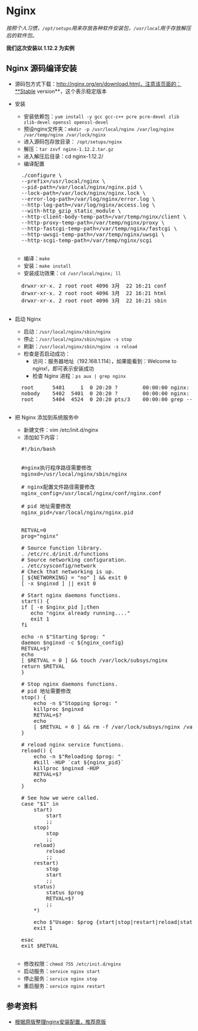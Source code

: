 # Nginx

*按照个人习惯，`/opt/setups`用来存放各种软件安装包，`/usr/local`用于存放解压后的软件包。*

**我们这次安装以 1.12.2 为实例**


## Nginx 源码编译安装

- 源码包方式下载：http://nginx.org/en/download.html，注意该页面的：**Stable version**，这个表示稳定版本

- 安装
	- 安装依赖包：`yum install -y gcc gcc-c++ pcre pcre-devel zlib zlib-devel openssl openssl-devel`
	- 预设nginx文件夹：`mkdir -p /usr/local/nginx /var/log/nginx /var/temp/nginx /var/lock/nginx`
	- 进入源码包存放目录： `/opt/setups/nginx`
	- 解压：`tar zxvf nginx-1.12.2.tar.gz`
	- 进入解压后目录：cd nginx-1.12.2/
	- 编译配置
	<pre>
	./configure \
	--prefix=/usr/local/nginx \
	--pid-path=/var/local/nginx/nginx.pid \
	--lock-path=/var/lock/nginx/nginx.lock \
	--error-log-path=/var/log/nginx/error.log \
	--http-log-path=/var/log/nginx/access.log \
	--with-http_gzip_static_module \
	--http-client-body-temp-path=/var/temp/nginx/client \
	--http-proxy-temp-path=/var/temp/nginx/proxy \
	--http-fastcgi-temp-path=/var/temp/nginx/fastcgi \
	--http-uwsgi-temp-path=/var/temp/nginx/uwsgi \
	--http-scgi-temp-path=/var/temp/nginx/scgi
	</pre>
	- 编译：`make`
	- 安装：`make install`
	- 安装成功效果：`cd /usr/local/nginx; ll`
	<pre>
	drwxr-xr-x. 2 root root 4096 3月  22 16:21 conf
	drwxr-xr-x. 2 root root 4096 3月  22 16:21 html
	drwxr-xr-x. 2 root root 4096 3月  22 16:21 sbin
	</pre>

- 启动 Nginx

	- 启动：`/usr/local/nginx/sbin/nginx`
	- 停止：`/usr/local/nginx/sbin/nginx -s stop`
	- 刷新：`/usr/local/nginx/sbin/nginx -s reload`
	- 检查是否启动成功：
		- 访问：服务器地址（192.168.1.114），如果能看到：Welcome to nginx!，即可表示安装成功
		- 检查 Nginx 进程：`ps aux | grep nginx`
	<pre>
	root      5401     1  0 20:20 ?        00:00:00 nginx: master process /usr/local/nginx/sbin/nginx
	nobody    5402  5401  0 20:20 ?        00:00:00 nginx: worker process
	root      5404  4524  0 20:20 pts/3    00:00:00 grep --color=auto nginx
	</pre>

- 把 Nginx 添加到系统服务中
	- 新建文件：vim /etc/init.d/nginx
	- 添加如下内容：
	<pre>
	#!/bin/bash


	#nginx执行程序路径需要修改
	nginxd=/usr/local/nginx/sbin/nginx
	
	# nginx配置文件路径需要修改
	nginx_config=/usr/local/nginx/conf/nginx.conf
	
	# pid 地址需要修改
	nginx_pid=/var/local/nginx/nginx.pid
	
	
	RETVAL=0
	prog="nginx"
	
	# Source function library.
	. /etc/rc.d/init.d/functions
	# Source networking configuration.
	. /etc/sysconfig/network
	# Check that networking is up.
	[ ${NETWORKING} = "no" ] && exit 0
	[ -x $nginxd ] || exit 0
	
	# Start nginx daemons functions.
	start() {
	if [ -e $nginx_pid ];then
	   echo "nginx already running...."
	   exit 1
	fi
	
	echo -n $"Starting $prog: "
	daemon $nginxd -c ${nginx_config}
	RETVAL=$?
	echo
	[ $RETVAL = 0 ] && touch /var/lock/subsys/nginx
	return $RETVAL
	}
	
	# Stop nginx daemons functions.
	# pid 地址需要修改
	stop() {
		echo -n $"Stopping $prog: "
		killproc $nginxd
		RETVAL=$?
		echo
		[ $RETVAL = 0 ] && rm -f /var/lock/subsys/nginx /var/local/nginx/nginx.pid
	}
	
	# reload nginx service functions.
	reload() {
		echo -n $"Reloading $prog: "
		#kill -HUP `cat ${nginx_pid}`
		killproc $nginxd -HUP
		RETVAL=$?
		echo
	}
	
	# See how we were called.
	case "$1" in
		start)
			start
			;;
		stop)
			stop
			;;
		reload)
			reload
			;;
		restart)
			stop
			start
			;;
		status)
			status $prog
			RETVAL=$?
			;;
		*)
	
		echo $"Usage: $prog {start|stop|restart|reload|status|help}"
		exit 1
	
	esac
	exit $RETVAL
	</pre>

	- 修改权限：`chmod 755 /etc/init.d/nginx`
	- 启动服务：`service nginx start`
	- 停止服务：`service nginx stop`
	- 重启服务：`service nginx restart`

## 参考资料

- [根据原版整理nginx安装配置，推荐原版](https://github.com/pengcgithub/Linux-Tutorial/blob/master/Nginx-Install-And-Settings.md)